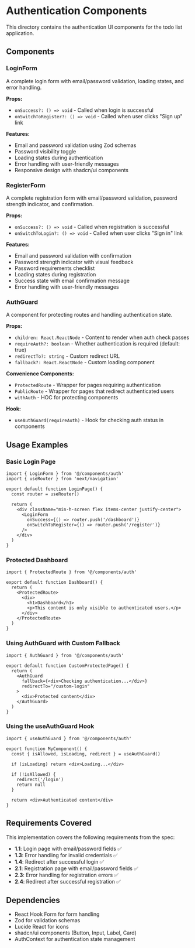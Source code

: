 # Authentication Components

This directory contains the authentication UI components for the todo list application.

## Components

### LoginForm
A complete login form with email/password validation, loading states, and error handling.

**Props:**
- `onSuccess?: () => void` - Called when login is successful
- `onSwitchToRegister?: () => void` - Called when user clicks "Sign up" link

**Features:**
- Email and password validation using Zod schemas
- Password visibility toggle
- Loading states during authentication
- Error handling with user-friendly messages
- Responsive design with shadcn/ui components

### RegisterForm
A complete registration form with email/password validation, password strength indicator, and confirmation.

**Props:**
- `onSuccess?: () => void` - Called when registration is successful
- `onSwitchToLogin?: () => void` - Called when user clicks "Sign in" link

**Features:**
- Email and password validation with confirmation
- Password strength indicator with visual feedback
- Password requirements checklist
- Loading states during registration
- Success state with email confirmation message
- Error handling with user-friendly messages

### AuthGuard
A component for protecting routes and handling authentication state.

**Props:**
- `children: React.ReactNode` - Content to render when auth check passes
- `requireAuth?: boolean` - Whether authentication is required (default: true)
- `redirectTo?: string` - Custom redirect URL
- `fallback?: React.ReactNode` - Custom loading component

**Convenience Components:**
- `ProtectedRoute` - Wrapper for pages requiring authentication
- `PublicRoute` - Wrapper for pages that redirect authenticated users
- `withAuth` - HOC for protecting components

**Hook:**
- `useAuthGuard(requireAuth)` - Hook for checking auth status in components

## Usage Examples

### Basic Login Page
```tsx
import { LoginForm } from '@/components/auth'
import { useRouter } from 'next/navigation'

export default function LoginPage() {
  const router = useRouter()

  return (
    <div className="min-h-screen flex items-center justify-center">
      <LoginForm 
        onSuccess={() => router.push('/dashboard')}
        onSwitchToRegister={() => router.push('/register')}
      />
    </div>
  )
}
```

### Protected Dashboard
```tsx
import { ProtectedRoute } from '@/components/auth'

export default function Dashboard() {
  return (
    <ProtectedRoute>
      <div>
        <h1>Dashboard</h1>
        <p>This content is only visible to authenticated users.</p>
      </div>
    </ProtectedRoute>
  )
}
```

### Using AuthGuard with Custom Fallback
```tsx
import { AuthGuard } from '@/components/auth'

export default function CustomProtectedPage() {
  return (
    <AuthGuard 
      fallback={<div>Checking authentication...</div>}
      redirectTo="/custom-login"
    >
      <div>Protected content</div>
    </AuthGuard>
  )
}
```

### Using the useAuthGuard Hook
```tsx
import { useAuthGuard } from '@/components/auth'

export function MyComponent() {
  const { isAllowed, isLoading, redirect } = useAuthGuard()

  if (isLoading) return <div>Loading...</div>
  
  if (!isAllowed) {
    redirect('/login')
    return null
  }

  return <div>Authenticated content</div>
}
```

## Requirements Covered

This implementation covers the following requirements from the spec:

- **1.1**: Login page with email/password fields ✅
- **1.3**: Error handling for invalid credentials ✅  
- **1.4**: Redirect after successful login ✅
- **2.1**: Registration page with email/password fields ✅
- **2.3**: Error handling for registration errors ✅
- **2.4**: Redirect after successful registration ✅

## Dependencies

- React Hook Form for form handling
- Zod for validation schemas
- Lucide React for icons
- shadcn/ui components (Button, Input, Label, Card)
- AuthContext for authentication state management